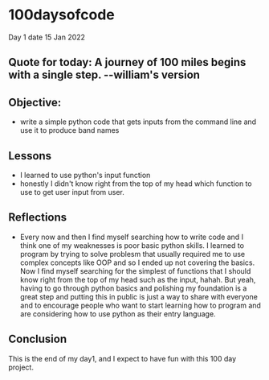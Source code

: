 # 100daysofcode
 Day 1
 date 15 Jan 2022
## Quote for today: A journey of 100 miles begins with a single step. --william's version
## Objective: 
- write a simple python code that gets inputs from the command line and use it to produce band names 
## Lessons
- I learned to use python's input function 
- honestly I didn't know right from the top of my head which function to use to get user input from user. 

## Reflections

- Every now and then I find myself searching how to write code and I think one of my weaknesses is poor basic python skills. I learned to program by trying to solve problesm that usually required me to use complex concepts like OOP and so I ended up not covering the basics. Now I find myself searching for the simplest of functions that I should know right from the top of my head such as the input, hahah. But yeah, having to go through python basics and polishing my foundation is a great step and putting this in public is just a way to share with everyone and to encourage people who want to start learning how to program and are considering how to use python as their entry language. 

## Conclusion 

This is the end of my day1, and I expect to have fun with this 100 day project. 



